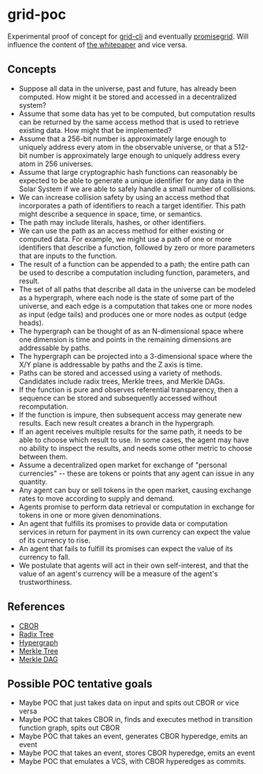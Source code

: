 # grid-poc

Experimental proof of concept for
[grid-cli](https://github.com/stevegt/grid-cli) and eventually
[promisegrid](https://github.com/promisegrid/promisegrid). Will
influence the content of [the
whitepaper](https://github.com/promisegrid/paper-ism) and vice versa.

## Concepts

- Suppose all data in the universe, past and future, has already been
  computed.  How might it be stored and accessed in a decentralized
  system?
- Assume that some data has yet to be computed, but computation
  results can be returned by the same access method that is used to
  retrieve existing data.  How might that be implemented? 
- Assume that a 256-bit number is approximately large enough to
  uniquely address every atom in the observable universe, or that a
  512-bit number is approximately large enough to uniquely address
  every atom in 256 universes.
- Assume that large cryptographic hash functions can reasonably be
  expected to be able to generate a unique identifier for any data in
  the Solar System if we are able to safely handle a small number of
  collisions.
- We can increase collision safety by using an access method that
  incorporates a path of identifiers to reach a target identifier.
  This path might describe a sequence in space, time, or semantics.
- The path may include literals, hashes, or other identifiers.
- We can use the path as an access method for either existing or
  computed data.  For example, we might use a path of one or more
  identifiers that describe a function, followed by zero or more
  parameters that are inputs to the function.
- The result of a function can be appended to a path; the entire path
  can be used to describe a computation including function,
  parameters, and result.  
- The set of all paths that describe all data in the universe can be
  modeled as a hypergraph, where each node is the state of some part
  of the universe, and each edge is a computation that takes one or
  more nodes as input (edge tails) and produces one or more nodes as
  output (edge heads).
- The hypergraph can be thought of as an N-dimensional space where one
  dimension is time and points in the remaining dimensions are
  addressable by paths.  
- The hypergraph can be projected into a 3-dimensional space where the
  X/Y plane is addressable by paths and the Z axis is time.
- Paths can be stored and accessed using a variety of methods.
  Candidates include radix trees, Merkle trees, and Merkle DAGs.
- If the function is pure and observes referential transparency, then
  a sequence can be stored and subsequently accessed without
  recomputation.
- If the function is impure, then subsequent access may generate new
  results.  Each new result creates a branch in the hypergraph.
- If an agent receives multiple results for the same path, it needs to
  be able to choose which result to use.  In some cases, the agent may
  have no ability to inspect the results, and needs some other metric
  to choose between them.
- Assume a decentralized open market for exchange of "personal
  currencies" -- these are tokens or points that any agent can issue
  in any quantity.
- Any agent can buy or sell tokens in the open market, causing
  exchange rates to move according to supply and demand.
- Agents promise to perform data retrieval or computation in exchange
  for tokens in one or more given denominations.
- An agent that fulfills its promises to provide data or computation
  services in return for payment in its own currency can expect the
  value of its currency to rise.
- An agent that fails to fulfill its promises can expect the value of
  its currency to fall.
- We postulate that agents will act in their own self-interest, and
  that the value of an agent's currency will be a measure of the
  agent's trustworthiness.

## References

- [CBOR](https://cbor.io/)
- [Radix Tree](https://en.wikipedia.org/wiki/Radix_tree)
- [Hypergraph](https://en.wikipedia.org/wiki/Hypergraph)
- [Merkle Tree](https://en.wikipedia.org/wiki/Merkle_tree)
- [Merkle DAG](https://docs.ipfs.tech/concepts/merkle-dag/)

## Possible POC tentative goals

- Maybe POC that just takes data on input and spits out CBOR or vice versa
- Maybe POC that takes CBOR in, finds and executes method in transition function graph, spits out CBOR
- Maybe POC that takes an event, generates CBOR hyperedge, emits an event
- Maybe POC that takes an event, stores CBOR hyperedge, emits an event
- Maybe POC that emulates a VCS, with CBOR hyperedges as commits.
